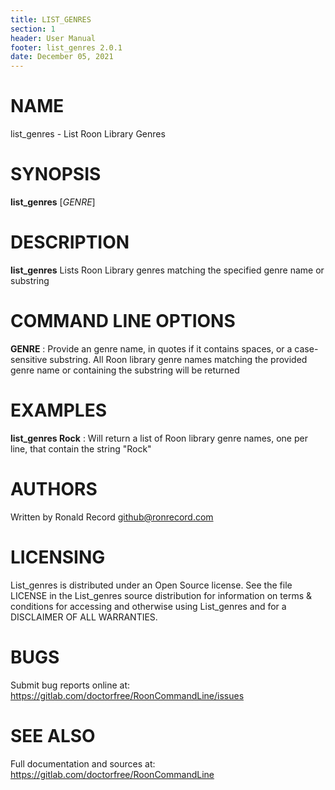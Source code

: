```yaml
---
title: LIST_GENRES
section: 1
header: User Manual
footer: list_genres 2.0.1
date: December 05, 2021
---
```

# NAME
list_genres - List Roon Library Genres

# SYNOPSIS
**list_genres** [*GENRE*]

# DESCRIPTION
**list_genres** Lists Roon Library genres matching the specified genre name or substring

# COMMAND LINE OPTIONS
**GENRE**
: Provide an genre name, in quotes if it contains spaces, or a case-sensitive substring. All Roon library genre names matching the provided genre name or containing the substring will be returned

# EXAMPLES
**list_genres Rock**
: Will return a list of Roon library genre names, one per line, that contain the string "Rock"

# AUTHORS
Written by Ronald Record github@ronrecord.com

# LICENSING
List_genres is distributed under an Open Source license.
See the file LICENSE in the List_genres source distribution
for information on terms &amp; conditions for accessing and
otherwise using List_genres and for a DISCLAIMER OF ALL WARRANTIES.

# BUGS
Submit bug reports online at: https://gitlab.com/doctorfree/RoonCommandLine/issues

# SEE ALSO
Full documentation and sources at: https://gitlab.com/doctorfree/RoonCommandLine

